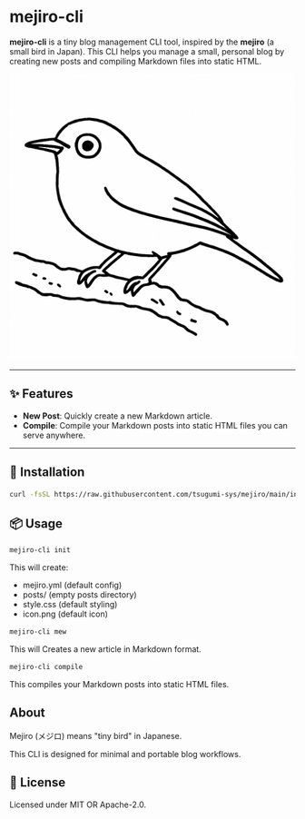 # mejiro-cli

**mejiro-cli** is a tiny blog management CLI tool, inspired by the **mejiro** (a small bird in Japan). This CLI helps you manage a small, personal blog by creating new posts and compiling Markdown files into static HTML.

![Description](assets/mejiro.png)

---

## ✨ Features

- **New Post**: Quickly create a new Markdown article.
- **Compile**: Compile your Markdown posts into static HTML files you can serve anywhere.

---

## 🚀 Installation

```bash
curl -fsSL https://raw.githubusercontent.com/tsugumi-sys/mejiro/main/install/install.sh | bash
```


## 📦 Usage

```bash
mejiro-cli init
```

This will create:
- mejiro.yml (default config)
- posts/ (empty posts directory)
- style.css (default styling)
- icon.png (default icon)


```bash
mejiro-cli mew
```

This will Creates a new article in Markdown format.

```bash
mejiro-cli compile
```

This compiles your Markdown posts into static HTML files.


## About

Mejiro (メジロ) means "tiny bird" in Japanese.

This CLI is designed for minimal and portable blog workflows.

## 📄 License

Licensed under MIT OR Apache-2.0.
